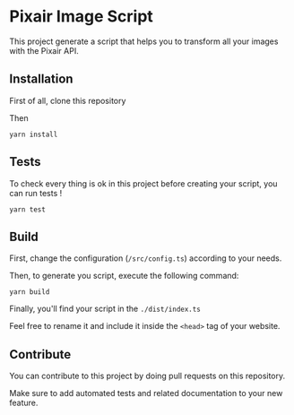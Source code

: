 # Pixair Image Script

This project generate a script that helps you to transform all your images with the Pixair API.

## Installation

First of all, clone this repository

Then

```
yarn install
```

## Tests

To check every thing is ok in this project before creating your script, you can run tests !

```
yarn test
```

## Build

First, change the configuration (`/src/config.ts`) according to your needs.

Then, to generate you script, execute the following command:

```
yarn build
```

Finally, you'll find your script in the `./dist/index.ts`

Feel free to rename it and include it inside the `<head>` tag of your website.

## Contribute

You can contribute to this project by doing pull requests on this repository.

Make sure to add automated tests and related documentation to your new feature.